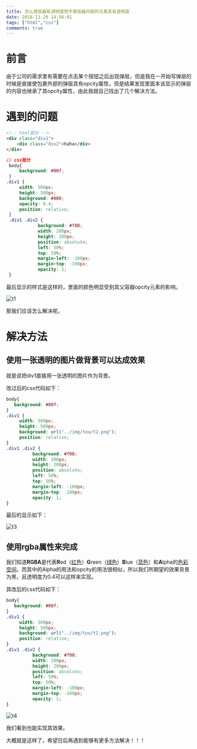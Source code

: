 ```yaml
---
title: 怎么使容器有透明度而不使容器内部的元素具有透明度
date: 2018-11-20 14:56:01
tags: ["html","css"]
comments: true
---
```


# 前言

由于公司的需求里有需要在点击某个按钮之后出现弹层，但是我在一开始写弹层的时候是直接使包裹外部的弹层具有opcity属性，但是结果发现里面本该显示的弹层的内容也继承了其opcity属性，由此我就自己找出了几个解决方法。

<!--more-->
# 遇到的问题

```html
<!-- html部分 -->
<div class="div1">
    <div class="div2">haha</div>
</div>
```

```css
// css部分
 body{
     background: #00f;
 }
.div1 {
     width: 500px;
     height: 500px;
     background: #000;
     opacity: 0.4;
     position: relative;
 }
 .div1 .div2 {
            background: #f00;
            width: 200px;
            height: 200px;
            position: absolute;
            left: 50%;
            top: 50%;
            margin-left: -100px;
            margin-top: -100px;
            opacity: 1;
 }
```

最后显示的样式是这样的，里面的颜色明显受到其父容器opcity元素的影响。

![t1](/img/tou/t1.png)

那我们应该怎么解决呢。

# 解决方法

## 使用一张透明的图片做背景可以达成效果

就是说把div1直接用一张透明的图片作为背景。

改过后的css代码如下：

```css
body{
   background: #00f;
}
.div1 {
     width: 500px;
     height: 500px;
     background: url("../img/tou/t2.png");
     position: relative;
}
.div1 .div2 {
          background: #f00;
          width: 200px;
          height: 200px;
          position: absolute;
          left: 50%;
          top: 50%;
          margin-left: -100px;
          margin-top: -100px;
          opacity: 1;
}
```

最后的显示如下：

![t3](/img/tou/t3.png)

## 使用rgba属性来完成

我们知道**RGBA**是代表**R**ed（[红色](https://baike.baidu.com/item/%E7%BA%A2%E8%89%B2)）**G**reen（[绿色](https://baike.baidu.com/item/%E7%BB%BF%E8%89%B2)）**B**lue（[蓝色](https://baike.baidu.com/item/%E8%93%9D%E8%89%B2)）和**A**lpha的[色彩空间](https://baike.baidu.com/item/%E8%89%B2%E5%BD%A9%E7%A9%BA%E9%97%B4)。而其中的Alpha的用法和opcity的用法很相似，所以我们所期望的效果背景为黑，且透明度为0.4可以这样来实现。

其改后的css代码如下：

```css
body{
   background: #00f;
}
.div1 {
     width: 500px;
     height: 500px;
     background: url("../img/tou/t2.png");
     position: relative;
}
.div1 .div2 {
          background: #f00;
          width: 200px;
          height: 200px;
          position: absolute;
          left: 50%;
          top: 50%;
          margin-left: -100px;
          margin-top: -100px;
          opacity: 1;
}
```

![t4](/img/tou/t4.png)

我们看到也能实现其效果。



大概就是这样了，希望日后再遇到能够有更多方法解决！！！